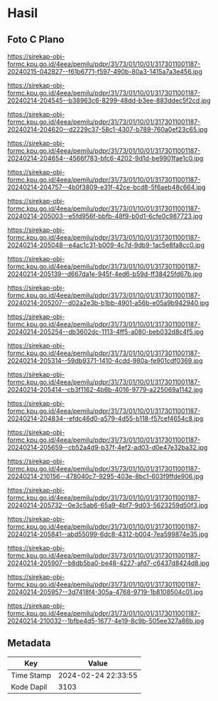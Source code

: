 # Hasil

## Foto C Plano

https://sirekap-obj-formc.kpu.go.id/4eea/pemilu/pdpr/31/73/01/10/01/3173011001187-20240215-042827--f61b6771-f597-490b-80a3-1415a7a3e456.jpg

https://sirekap-obj-formc.kpu.go.id/4eea/pemilu/pdpr/31/73/01/10/01/3173011001187-20240214-204545--b38963c6-8299-48dd-b3ee-883ddec5f2cd.jpg

https://sirekap-obj-formc.kpu.go.id/4eea/pemilu/pdpr/31/73/01/10/01/3173011001187-20240214-204620--d2229c37-58c1-4307-b789-760a0ef23c65.jpg

https://sirekap-obj-formc.kpu.go.id/4eea/pemilu/pdpr/31/73/01/10/01/3173011001187-20240214-204654--4566f783-bfc6-4202-9d1d-be9901fae1c0.jpg

https://sirekap-obj-formc.kpu.go.id/4eea/pemilu/pdpr/31/73/01/10/01/3173011001187-20240214-204757--4b0f3809-e31f-42ce-bcd8-5f6aeb48c664.jpg

https://sirekap-obj-formc.kpu.go.id/4eea/pemilu/pdpr/31/73/01/10/01/3173011001187-20240214-205003--e5fd956f-bbfb-48f9-b0d1-6cfe0c987723.jpg

https://sirekap-obj-formc.kpu.go.id/4eea/pemilu/pdpr/31/73/01/10/01/3173011001187-20240214-205048--e4ac1c31-b009-4c7d-9db9-1ac5e8fa8cc0.jpg

https://sirekap-obj-formc.kpu.go.id/4eea/pemilu/pdpr/31/73/01/10/01/3173011001187-20240214-205139--d667da1e-945f-4ed6-b59d-ff38425fd67b.jpg

https://sirekap-obj-formc.kpu.go.id/4eea/pemilu/pdpr/31/73/01/10/01/3173011001187-20240214-205207--d02a2e3b-b1bb-4901-a56b-e05a9b942940.jpg

https://sirekap-obj-formc.kpu.go.id/4eea/pemilu/pdpr/31/73/01/10/01/3173011001187-20240214-205254--db3602dc-1113-4ff5-a080-beb032d8c4f5.jpg

https://sirekap-obj-formc.kpu.go.id/4eea/pemilu/pdpr/31/73/01/10/01/3173011001187-20240214-205314--59db9371-1410-4cdd-980a-fe901cdf0369.jpg

https://sirekap-obj-formc.kpu.go.id/4eea/pemilu/pdpr/31/73/01/10/01/3173011001187-20240214-205414--cb3f1162-4b6b-4016-9779-a225069a1142.jpg

https://sirekap-obj-formc.kpu.go.id/4eea/pemilu/pdpr/31/73/01/10/01/3173011001187-20240214-204834--efdc46d0-a579-4d55-b118-f57cef4654c8.jpg

https://sirekap-obj-formc.kpu.go.id/4eea/pemilu/pdpr/31/73/01/10/01/3173011001187-20240214-205659--cb52a4d9-b37f-4ef2-ad03-d0e47e32ba32.jpg

https://sirekap-obj-formc.kpu.go.id/4eea/pemilu/pdpr/31/73/01/10/01/3173011001187-20240214-210156--478040c7-9295-403e-8bc1-603f9ffde906.jpg

https://sirekap-obj-formc.kpu.go.id/4eea/pemilu/pdpr/31/73/01/10/01/3173011001187-20240214-205732--0e3c5ab6-65a9-4bf7-9d03-5623259d50f3.jpg

https://sirekap-obj-formc.kpu.go.id/4eea/pemilu/pdpr/31/73/01/10/01/3173011001187-20240214-205841--abd55099-6dc8-4312-b004-7ea599874e35.jpg

https://sirekap-obj-formc.kpu.go.id/4eea/pemilu/pdpr/31/73/01/10/01/3173011001187-20240214-205907--b8db5ba0-be48-4227-afd7-c6437d8424d8.jpg

https://sirekap-obj-formc.kpu.go.id/4eea/pemilu/pdpr/31/73/01/10/01/3173011001187-20240214-205957--3d7418f4-305a-4768-9719-1b8108504c01.jpg

https://sirekap-obj-formc.kpu.go.id/4eea/pemilu/pdpr/31/73/01/10/01/3173011001187-20240214-210032--1bfbe4d5-1677-4e19-8c9b-505ee327a86b.jpg


## Metadata

| Key        | Value               |
| ---------- | ------------------- |
| Time Stamp | 2024-02-24 22:33:55 |
| Kode Dapil | 3103                |



